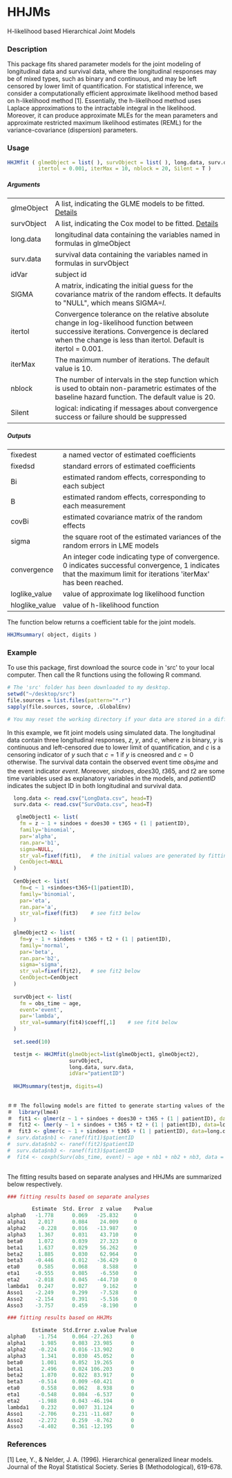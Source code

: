 # HHJMs
H-likelihood based Hierarchical Joint Models

### Description

This package fits shared parameter models for the joint modeling of longitudinal data and survival data, where the longitudinal responses may be of mixed types, such as binary and continuous, and may be left censored by lower limit of quantification. For statistical inference, we consider a computationally efficient approximate likelihood method based on h-likelihood method [1]. Essentially, the h-likelihood method uses Laplace approximations to the intractable integral in the likelihood. Moreover, it can produce approximate MLEs for the mean parameters and approximate restricted maximum likelihood estimates (REML) for the variance-covariance (dispersion) parameters. 

### Usage
```r
HHJMfit ( glmeObject = list( ), survObject = list( ), long.data, surv.data, idVar, 
          itertol = 0.001, iterMax = 10, nblock = 20, Silent = T )
```
<!--
where glmeObject and survObject must be in the following format:
```r
  glmeObject <- list(fm, family, par, ran.par, disp, str_val,  CenObject)
  CenObject <- list(fm, family='binomial', par, ran.par, str_val, Cvalue, Cregime, truncated)
```
-->

##### Arguments
|           |          |
|-----------|-----------|
|glmeObject | A list, indicating the GLME models to be fitted. [Details](../master/others.md) | 
|survObject | A list, indicating the Cox model to be fitted.  [Details](../master/others.md) |
|long.data  | longitudinal data containing the variables named in formulas in glmeObject |
|surv.data  | survival data containing the variables named in formulas in survObject |
|idVar      | subject id |
|SIGMA      | A matrix, indicating the initial guess for the covariance matrix of the random effects. It defaults to "NULL", which means SIGMA=*I*.|
|itertol    | Convergence tolerance on the relative absolute change in log-likelihood function between successive iterations. Convergence is declared when the change is less than itertol. Default is itertol = 0.001. |
|iterMax    | The maximum number of iterations. The default value is 10. |
|nblock     | The number of intervals in the step function which is used to obtain non-parametric estimates of the baseline hazard function. The default value is 20. |
|Silent     | logical: indicating if messages about convergence success or failure should be suppressed|

##### Outputs
|           |          |
|-----------|-----------|
|fixedest  |  a named vector of estimated coefficients|
|fixedsd  | standard errors of estimated coefficients|
|Bi |  estimated random effects, corresponding to each subject|
|B | estimated random effects, corresponding to each measurement|
|covBi |  estimated covariance matrix of the random effects|
|sigma |  the square root of the estimated variances of the random errors in LME models|
|convergence| An integer code indicating type of convergence. 0 indicates successful convergence, 1 indicates that the maximum limit for iterations 'iterMax' has been reached. |
|loglike_value|  value of approximate log likelihood function  |
|hloglike_value| value of h-likelihood function   |

The function below returns a coefficient table for the joint models.
```r
HHJMsummary( object, digits )
```

<!--
```r
HHJMsummary( object, digits)
```
##### Arguments
|           |          |
|-----------|-----------|
| object |  an object for which a summary is desired |
| digits |  integer indicating  the number of decimal places to be used|

##### Output
-->

### Example 
To use this package, first download the source code in 'src' to your local computer. Then call the R functions using the following R command. 

```r
# The 'src' folder has been downloaded to my desktop.
setwd("~/desktop/src")
file.sources = list.files(pattern="*.r")
sapply(file.sources, source, .GlobalEnv)

# You may reset the working directory if your data are stored in a different location. 
```
In this example, we fit joint models using simulated data. The longitudinal data contain three longitudinal responses, $z$, $y$, and $c$, where $z$ is binary, $y$ is continuous and left-censored due to lower limit of quantification, and $c$ is a censoring indicator of $y$ such that $c=1$ if $y$ is cneosred and $c=0$ otherwise. The survival data contain the observed event time $obs_time$ and the event indicator $event$. Moreover, $sindoes$, $does30$, $t365$, and $t2$ are some time variables used as explanatory variables in the models, and $patientID$ indicates the subject ID in both longitudinal and survival data.

```r
  long.data <- read.csv("LongData.csv", head=T)
  surv.data <- read.csv("SurvData.csv", head=T)

   glmeObject1 <- list(
    fm = z ~ 1 + sindoes + does30 + t365 + (1 | patientID),
    family='binomial',
    par='alpha',
    ran.par='b1',
    sigma=NULL,
    str_val=fixef(fit1),   # the initial values are generated by fitting the model using glmer(), see fit1 below
    CenObject=NULL
  )
  
  CenObject <- list(
    fm=c ~ 1 +sindoes+t365+(1|patientID),
    family='binomial',
    par='eta',
    ran.par='a',
    str_val=fixef(fit3)    # see fit3 below
  )
  
  glmeObject2 <- list(
    fm=y ~ 1 + sindoes + t365 + t2 + (1 | patientID),
    family='normal',
    par='beta',
    ran.par='b2',
    sigma='sigma',
    str_val=fixef(fit2),   # see fit2 below
    CenObject=CenObject
  )
  
  survObject <- list(
    fm = obs_time ~ age,
    event='event',
    par='lambda',
    str_val=summary(fit4)$coeff[,1]    # see fit4 below
  )
  
  set.seed(10) 

  testjm <- HHJMfit(glmeObject=list(glmeObject1, glmeObject2), 
                    survObject,
                    long.data, surv.data, 
                    idVar="patientID")
                    
  HHJMsummary(testjm, digits=4) 
  
                  
＃＃ The following models are fitted to generate starting values of the fixed parameters. 
＃  library(lme4)
＃  fit1 <- glmer(z ~ 1 + sindoes + does30 + t365 + (1 | patientID), data=long.data, family='binomial')
＃  fit2 <- lmer(y ~ 1 + sindoes + t365 + t2 + (1 | patientID), data=long.data)
＃  fit3 <- glmer(c ~ 1 + sindoes + t365 + (1 | patientID), data=long.data, family="binomial")
#  surv.data$nb1 <- ranef(fit1)$patientID
#  surv.data$nb2 <- ranef(fit2)$patientID 
#  surv.data$nb3 <- ranef(fit3)$patientID
#  fit4 <- coxph(Surv(obs_time, event) ~ age + nb1 + nb2 + nb3, data = surv.data)
  
```

The fitting results based on separate analyses and HHJMs are summarized below respectively.

```r
### fitting results based on separate analyses

        Estimate  Std. Error  z value    Pvalue
alpha0   -1.778      0.069   -25.832     0
alpha1    2.017      0.084    24.009     0
alpha2    -0.228     0.016   -13.987     0
alpha3    1.367      0.031    43.710     0
beta0     1.072      0.039    27.323     0
beta1     1.637      0.029    56.262     0
beta2     1.885      0.030    62.964     0
beta3    -0.446      0.012   -36.429     0
eta0      0.585      0.068     8.588     0
eta1     -0.555      0.085    -6.550     0
eta2     -2.018      0.045   -44.710     0
lambda1   0.247      0.027     9.162     0
Asso1    -2.249      0.299    -7.528     0
Asso2    -2.154      0.391    -5.516     0
Asso3    -3.757      0.459    -8.190     0

### fitting results based on HHJMs

        Estimate  Std.Error z.value Pvalue
alpha0    -1.754     0.064 -27.263      0
alpha1     1.985     0.083  23.985      0
alpha2    -0.224     0.016 -13.902      0
alpha3     1.341     0.030  45.052      0
beta0      1.001     0.052  19.265      0
beta1      2.496     0.024 106.203      0
beta2      1.870     0.022  83.917      0
beta3     -0.514     0.009 -60.421      0
eta0       0.558     0.062   8.938      0
eta1      -0.548     0.084  -6.537      0
eta2      -1.988     0.043 -46.194      0
lambda1    0.232     0.007  31.124      0
Asso1     -2.706     0.231 -11.687      0
Asso2     -2.272     0.259  -8.762      0
Asso3     -4.402     0.361 -12.195      0

```




### References
[1] Lee, Y., & Nelder, J. A. (1996). Hierarchical generalized linear models. Journal of the Royal Statistical Society. Series B (Methodological), 619-678.
